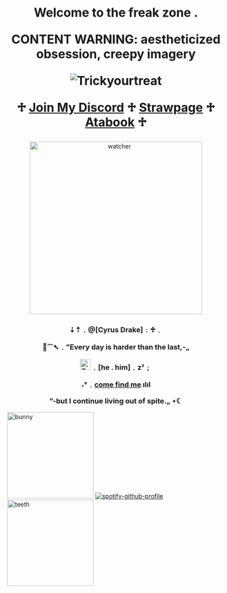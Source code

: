 

<h1 align="center">Welcome to the freak zone .

CONTENT WARNING: aestheticized obsession, creepy imagery

![Trickyourtreat](https://komarev.com/ghpvc/?username=trickyourtreat&color=a00000&style=flat-square)
  
   ♱ [Join My Discord](https://discord.gg/Ya4ffx8ZRc) ♱ [Strawpage](https://trickyourtreat.straw.page/) ♱ [Atabook](https://trickyourtreat.atabook.org/) ♱
</h1> 

<p align="center">
    <img width="400" src="https://www.pngall.com/wp-content/uploads/15/Weirdcore-Eyes-PNG-Cutout.png" alt="watcher">
</p>

<h3 align="center">⇣⇡﹒@[Cyrus Drake]﹕♱﹒

  🤡⁀➴﹒”Every day is harder than the last,-„

<img width="25" src="https://cdn.discordapp.com/emojis/1234177015821635615.webp?size=96&quality=lossless" alt="Druggies">﹒[he . him]﹒zᶻ﹔

˖°﹒[come find me](https://open.spotify.com/playlist/46YmxbXwqsG6nZIZJ2lKkc?si=4e9c218955f74f68) ılıl

”-but I continue living out of spite.„ ⋆☾</h3>


  <img width="200" src="https://myspace.windows93.net/u/56496/avatar.jpg" alt="bunny"> [![spotify-github-profile](https://spotify-github-profile.kittinanx.com/api/view?uid=31kxgcliwcskgcwvjc57akfwbihu&cover_image=true&theme=novatorem&show_offline=true&background_color=09021d&interchange=false&bar_color=d90808&bar_color_cover=false)](https://github.com/kittinan/spotify-github-profile) <img width="200" src="https://64.media.tumblr.com/d1ae21f1afcee9fb6db80206d5c76cb9/2fd2a9c8143ddf40-9c/s640x960/b6622cfd0cb450aabd8f4d6c73d48d9fb038ed48.png" alt="teeth">
